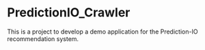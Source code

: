 PredictionIO_Crawler
====================

This is a project to develop a demo application for the Prediction-IO recommendation system.
